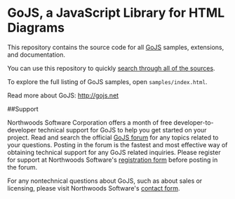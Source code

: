 GoJS, a JavaScript Library for HTML Diagrams
============================================

This repository contains the source code for all [GoJS](http://gojs.net) samples, extensions, and documentation.

You can use this repository to quickly [search through all of the sources](https://github.com/NorthwoodsSoftware/GoJS-Samples/search?q=setDataProperty&type=Code).

To explore the full listing of GoJS samples, open `samples/index.html`.

Read more about GoJS: http://gojs.net

##Support

Northwoods Software Corporation offers a month of free developer-to-developer technical support for GoJS to help you get started on your project.
Read and search the official <a href="http://forum.nwoods.com/c/gojs">GoJS forum</a> for any topics related to your questions.
Posting in the forum is the fastest and most effective way of obtaining technical support for any GoJS related inquiries.
Please register for support at Northwoods Software's <a href="http://www.nwoods.com/products/register.html">registration form</a> before posting in the forum.

For any nontechnical questions about GoJS, such as about sales or licensing,
please visit Northwoods Software's <a href = "http://www.nwoods.com/contact.html">contact form</a>.
